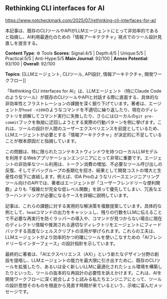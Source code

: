 ## Rethinking CLI interfaces for AI

https://www.notcheckmark.com/2025/07/rethinking-cli-interfaces-for-ai/

本記事は、既存のCLIツールやAPIがLLMエージェントにとって非効率的であると指摘し、AI利用最適化のための「情報アーキテクチャ」視点でのツール設計見直しを提言する。

**Content Type**: ⚙️ Tools
**Scores**: Signal:4/5 | Depth:4/5 | Unique:5/5 | Practical:5/5 | Anti-Hype:5/5
**Main Journal**: 92/100 | **Annex Potential**: 93/100 | **Overall**: 92/100

**Topics**: [[LLMエージェント, CLIツール, API設計, 情報アーキテクチャ, 開発ワークフロー]]

「Rethinking CLI interfaces for AI」は、LLMエージェント（特にClaude Codeのようなツール）が既存のCLIツールやAPIと対話する際に直面する、具体的な非効率性とフラストレーションの課題を深く掘り下げています。著者は、エージェントが`head -n100`のようなコマンドを不適切に繰り返したり、現在のディレクトリを誤解してコマンド実行に失敗したり、さらにはローカルの`git pre-commit`フックを執拗に迂回しようとする実際の行動パターンを例に挙げます。これは、ツールの設計が人間のユーザーエクスペリエンスを前提としているため、LLMエージェントが必要とする「情報アーキテクチャ」が決定的に不足していることが根本原因だと指摘しています。

この問題は、特に限られたコンテキストウィンドウを持つローカルLLMモデルを利用するWebアプリケーションエンジニアにとって非常に重要です。エージェントの非効率なツール利用は、トークン消費の増加、不必要なツール呼び出しの反復、そしてデバッグループの長期化を招き、結果として開発コストの増大と生産性の低下に直結します。例えば、IDA Proのようなリバースエンジニアリングツール向けのAPIでは、著者はエージェントが「ユーザーフレンドリーな便利関数」よりも「複雑だが完全な低レベル関数」を誤って優先してしまい、冗長なエラーハンドリングが必要になるケースを詳細に説明しています。

記事は、これらの課題に対する実用的な解決策を複数提案しています。具体的な例として、`head`コマンドの出力をキャッシュし、残りの行数をLLMに伝えることで不必要な再実行を防ぐラッパーの導入や、コマンドが見つからない場合に現在のディレクトリ情報や推測される適切なディレクトリをエージェントにフィードバックする高度なシェルスクリプトの活用が挙げられます。これらの工夫は、LLMエージェントがより効率的かつ的確にツールを使いこなすための「AIフレンドリーなインターフェース」の設計指針を示しています。

最終的に著者は、「AIエクスペリエンス（AX）」という新たなデザイン分野の創設を提唱し、LLMエージェントの能力を最大限に引き出すために、既存のCLIツールを拡張したり、あるいは全く新しいLLMに最適化されたシェル環境を構築したりといった、ツールの抜本的な再設計の必要性を訴えかけます。これは、AIを開発ワークフローに深く統合しようと試みる私たちエンジニアにとって、ツールの設計思想そのものを根底から見直す時期が来ているという、示唆に富んだメッセージです。
